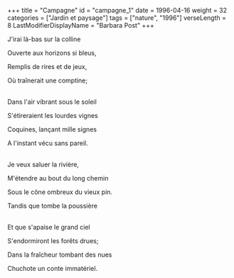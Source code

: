 +++
title = "Campagne"
id = "campagne_1"
date = 1996-04-16
weight = 32
categories = ["Jardin et paysage"]
tags = ["nature", "1996"]
verseLength = 8
LastModifierDisplayName = "Barbara Post"
+++

J'irai là-bas sur la colline

Ouverte aux horizons si bleus,

Remplis de rires et de jeux,

Où traînerait une comptine;

 \
Dans l'air vibrant sous le soleil

S'étireraient les lourdes vignes

Coquines, lançant mille signes

A l'instant vécu sans pareil.

 \
Je veux saluer la rivière,

M'étendre au bout du long chemin

Sous le cône ombreux du vieux pin.

Tandis que tombe la poussière

 \
Et que s'apaise le grand ciel

S'endormiront les forêts drues;

Dans la fraîcheur tombant des nues

Chuchote un conte immatériel.
